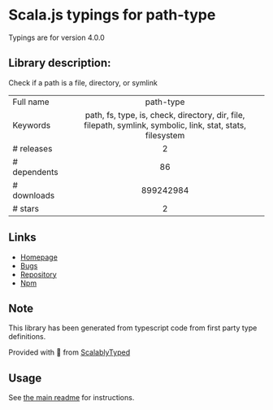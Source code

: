 
# Scala.js typings for path-type

Typings are for version 4.0.0

## Library description:
Check if a path is a file, directory, or symlink

|                    |                 |
| ------------------ | :-------------: |
| Full name          | path-type |
| Keywords           | path, fs, type, is, check, directory, dir, file, filepath, symlink, symbolic, link, stat, stats, filesystem |
| # releases         | 2 |
| # dependents       | 86 |
| # downloads        | 899242984 |
| # stars            | 2 |

## Links
- [Homepage](https://github.com/sindresorhus/path-type#readme)
- [Bugs](https://github.com/sindresorhus/path-type/issues)
- [Repository](https://github.com/sindresorhus/path-type)
- [Npm](https://www.npmjs.com/package/path-type)
    


## Note
This library has been generated from typescript code from first party type definitions.

Provided with :purple_heart: from [ScalablyTyped](https://github.com/oyvindberg/ScalablyTyped)

## Usage
See [the main readme](../../readme.md) for instructions.


